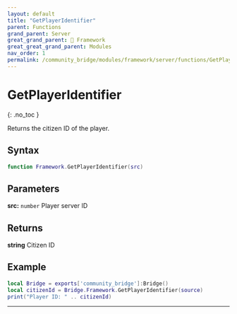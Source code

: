 ```yaml
---
layout: default
title: "GetPlayerIdentifier"
parent: Functions
grand_parent: Server
great_grand_parent: 🧩 Framework
great_great_grand_parent: Modules
nav_order: 1
permalink: /community_bridge/modules/framework/server/functions/GetPlayerIdentifier/
---
```


# GetPlayerIdentifier
{: .no_toc }

Returns the citizen ID of the player.

## Syntax

```lua
function Framework.GetPlayerIdentifier(src)
```

## Parameters

**src:** `number`
Player server ID

## Returns

**string**
Citizen ID

## Example

```lua
local Bridge = exports['community_bridge']:Bridge()
local citizenId = Bridge.Framework.GetPlayerIdentifier(source)
print("Player ID: " .. citizenId)
```

---